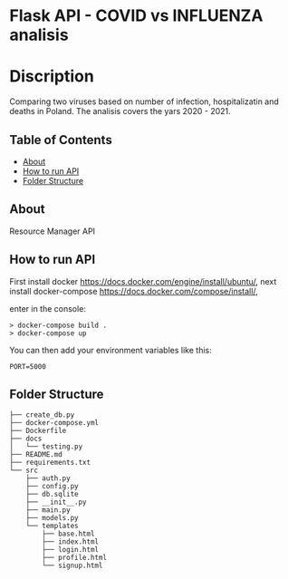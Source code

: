 # Flask API - COVID vs INFLUENZA analisis

# Discription

Comparing two viruses based on number of infection, hospitalizatin and deaths in Poland.
The analisis covers the yars 2020 - 2021.

## Table of Contents

- [About](#about)
- [How to run API](#api)
- [Folder Structure](#structure)


## About <a name = "about"></a>

Resource Manager API

## How to run API <a name="api"></a>

First install docker https://docs.docker.com/engine/install/ubuntu/, 
next install docker-compose https://docs.docker.com/compose/install/,

enter in the console:
```
> docker-compose build .
> docker-compose up
```

You can then add your environment variables like this:

```
PORT=5000
```

## Folder Structure <a name="structure"></a>

```
├── create_db.py
├── docker-compose.yml
├── Dockerfile
├── docs
│   └── testing.py
├── README.md
├── requirements.txt
└── src
    ├── auth.py
    ├── config.py
    ├── db.sqlite
    ├── __init__.py
    ├── main.py
    ├── models.py
    └── templates
        ├── base.html
        ├── index.html
        ├── login.html
        ├── profile.html
        └── signup.html
```
